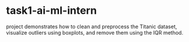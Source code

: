 # task1-ai-ml-intern
project demonstrates how to clean and preprocess the Titanic dataset, visualize outliers using boxplots, and remove them using the IQR method.
